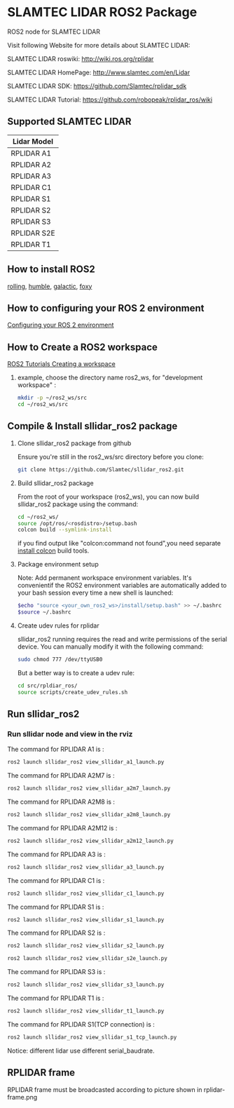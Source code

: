 # SLAMTEC LIDAR ROS2 Package

ROS2 node for SLAMTEC LIDAR

Visit following Website for more details about SLAMTEC LIDAR:

SLAMTEC LIDAR roswiki: <http://wiki.ros.org/rplidar>

SLAMTEC LIDAR HomePage: <http://www.slamtec.com/en/Lidar>

SLAMTEC LIDAR SDK: <https://github.com/Slamtec/rplidar_sdk>

SLAMTEC LIDAR Tutorial: <https://github.com/robopeak/rplidar_ros/wiki>

## Supported SLAMTEC LIDAR

| Lidar Model |
| ---------------------- |
|RPLIDAR A1              |
|RPLIDAR A2              |
|RPLIDAR A3              |
|RPLIDAR C1              |
|RPLIDAR S1              |
|RPLIDAR S2              |
|RPLIDAR S3              |
|RPLIDAR S2E             |
|RPLIDAR T1              |

## How to install ROS2

[rolling](https://docs.ros.org/en/rolling/Installation.html),
[humble](https://docs.ros.org/en/humble/Installation.html),
[galactic](https://docs.ros.org/en/galactic/Installation.html),
[foxy](https://docs.ros.org/en/foxy/Installation.html)

## How to configuring your ROS 2 environment

[Configuring your ROS 2 environment](https://docs.ros.org/en/foxy/Tutorials/Configuring-ROS2-Environment.html)

## How to Create a ROS2 workspace

[ROS2 Tutorials Creating a workspace](https://docs.ros.org/en/foxy/Tutorials/Workspace/Creating-A-Workspace.html)

1. example, choose the directory name ros2_ws, for "development workspace" :

   ```bash
   mkdir -p ~/ros2_ws/src
   cd ~/ros2_ws/src
   ```

## Compile & Install sllidar_ros2 package

1. Clone sllidar_ros2 package from github

   Ensure you're still in the ros2_ws/src directory before you clone:

   ```bash
   git clone https://github.com/Slamtec/sllidar_ros2.git
   ``` 

2. Build sllidar_ros2 package

   From the root of your workspace (ros2_ws), you can now build sllidar_ros2 package using the command:

   ```bash
   cd ~/ros2_ws/
   source /opt/ros/<rosdistro>/setup.bash
   colcon build --symlink-install
   ```

   if you find output like "colcon:command not found",you need separate [install colcon](https://docs.ros.org/en/foxy/Tutorials/Colcon-Tutorial.html#install-colcon) build tools.

3. Package environment setup


    Note: Add permanent workspace environment variables.
    It's convenientif the ROS2 environment variables are automatically added to your bash session every time a new shell is launched:

    ```bash
    $echo "source <your_own_ros2_ws>/install/setup.bash" >> ~/.bashrc
    $source ~/.bashrc
    ```

4. Create udev rules for rplidar

   sllidar_ros2 running requires the read and write permissions of the serial device.
   You can manually modify it with the following command:

   ```bash
   sudo chmod 777 /dev/ttyUSB0
   ```

   But a better way is to create a udev rule:

   ```bash
   cd src/rpldiar_ros/
   source scripts/create_udev_rules.sh
   ```

## Run sllidar_ros2

### Run sllidar node and view in the rviz

The command for RPLIDAR A1 is :

```bash
ros2 launch sllidar_ros2 view_sllidar_a1_launch.py
```

The command for RPLIDAR A2M7 is :

```bash
ros2 launch sllidar_ros2 view_sllidar_a2m7_launch.py
```

The command for RPLIDAR A2M8 is :

```bash
ros2 launch sllidar_ros2 view_sllidar_a2m8_launch.py
```

The command for RPLIDAR A2M12 is :

```bash
ros2 launch sllidar_ros2 view_sllidar_a2m12_launch.py
```

The command for RPLIDAR A3 is :

```bash
ros2 launch sllidar_ros2 view_sllidar_a3_launch.py
```

The command for RPLIDAR C1 is :

```bash
ros2 launch sllidar_ros2 view_sllidar_c1_launch.py
```

The command for RPLIDAR S1 is :

```bash
ros2 launch sllidar_ros2 view_sllidar_s1_launch.py
```

The command for RPLIDAR S2 is :

```bash
ros2 launch sllidar_ros2 view_sllidar_s2_launch.py
```

```bash
ros2 launch sllidar_ros2 view_sllidar_s2e_launch.py
```

The command for RPLIDAR S3 is :

```bash
ros2 launch sllidar_ros2 view_sllidar_s3_launch.py
```


The command for RPLIDAR T1 is :

```bash
ros2 launch sllidar_ros2 view_sllidar_t1_launch.py
```

The command for RPLIDAR S1(TCP connection) is :

```bash
ros2 launch sllidar_ros2 view_sllidar_s1_tcp_launch.py
```

Notice: different lidar use different serial_baudrate.

## RPLIDAR frame

RPLIDAR frame must be broadcasted according to picture shown in rplidar-frame.png
